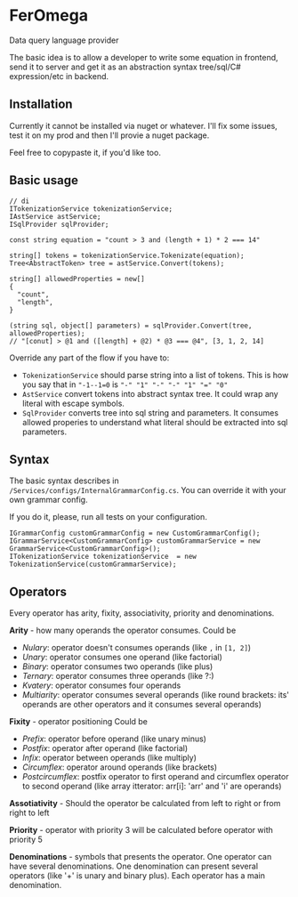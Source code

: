 # FerOmega
Data query language provider

The basic idea is to allow a developer to write some equation in frontend, send it to server and get it as an abstraction syntax tree/sql/C# expression/etc in backend.

## Installation

Currently it cannot be installed via nuget or whatever.
I'll fix some issues, test it on my prod and then I'll provie a nuget package.

Feel free to copypaste it, if you'd like too.

## Basic usage
```
// di
ITokenizationService tokenizationService;
IAstService astService;
ISqlProvider sqlProvider;

const string equation = "count > 3 and (length + 1) * 2 === 14"

string[] tokens = tokenizationService.Tokenizate(equation);
Tree<AbstractToken> tree = astService.Convert(tokens);

string[] allowedProperties = new[] 
{
  "count",
  "length",
}

(string sql, object[] parameters) = sqlProvider.Convert(tree, allowedProperties);
// "[conut] > @1 and ([length] + @2) * @3 === @4", [3, 1, 2, 14]
```

Override any part of the flow if you have to:
- `TokenizationService` should parse string into a list of tokens. This is how you say that in `"-1--1=0` is `"-" "1" "-" "-" "1" "=" "0"`
- `AstService` convert tokens into abstract syntax tree. It could wrap any literal with escape symbols.
- `SqlProvider` converts tree into sql string and parameters. It consumes allowed properies to understand what literal should be extracted into sql parameters.

## Syntax
The basic syntax describes in `/Services/configs/InternalGrammarConfig.cs`. You can override it with your own grammar config.

If you do it, please, run all tests on your configuration.

```
IGrammarConfig customGrammarConfig = new CustomGrammarConfig();
IGrammarService<CustomGrammarConfig> customGrammarService = new GrammarService<CustomGrammarConfig>();
ITokenizationService tokenizationService  = new TokenizationService(customGrammarService);
```

## Operators
Every operator has arity, fixity, associativity, priority and denominations.

**Arity** - how many operands the operator consumes.
Could be 
  * *Nulary*: operator doesn't consumes operands (like `,` in `[1, 2]`)
  * *Unary*: operator consumes one operand (like factorial)
  * *Binary*: operator consumes two operands (like plus)
  * *Ternary*: operator consumes three operands (like ?:)
  * *Kvatery*: operator consumes four operands
  * *Multiarity*: operator consumes several operands (like round brackets: its' operands are other operators and it consumes several operands)

**Fixity** - operator positioning
Could be
  * *Prefix*: operator before operand (like unary minus)
  * *Postfix*: operator after operand (like factorial)
  * *Infix*: operator between operands (like multiply)
  * *Circumflex*: operator around operands (like brackets)
  * *Postcircumflex*: postfix operator to first operand and circumflex operator to second operand (like array itterator: arr[i]: 'arr' and 'i' are operands)

**Assotiativity** - Should the operator be calculated from left to right or from right to left

**Priority** - operator with priority 3 will be calculated before operator with priority 5

**Denominations** - symbols that presents the operator. One operator can have several denominations. One denomination can present several operators (like '+' is unary and binary plus). Each operator has a main denomination.
